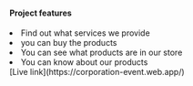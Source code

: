 #### Project features
<li>Find out what services we provide</li>
<li>you can buy the products</li>
<li>You can see what products are in our store</li>
<li>You can know about our products </li>
[Live link](https://corporation-event.web.app/)